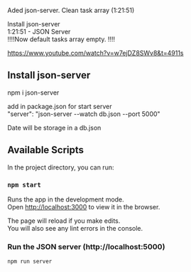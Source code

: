 Aded json-server. Clean task array  (1:21:51)

Install json-server \
1:21:51​ - JSON Server \
!!!!Now default tasks array empty. !!!!


https://www.youtube.com/watch?v=w7ejDZ8SWv8&t=4911s


## Install json-server
npm i json-server

add in package.json for start server\
"server": "json-server --watch db.json --port 5000"

Date will be storage in a db.json

## Available Scripts

In the project directory, you can run:

### `npm start`

Runs the app in the development mode.\
Open [http://localhost:3000](http://localhost:3000) to view it in the browser.

The page will reload if you make edits.\
You will also see any lint errors in the console.


### Run the JSON server (http://localhost:5000)

```
npm run server
```
